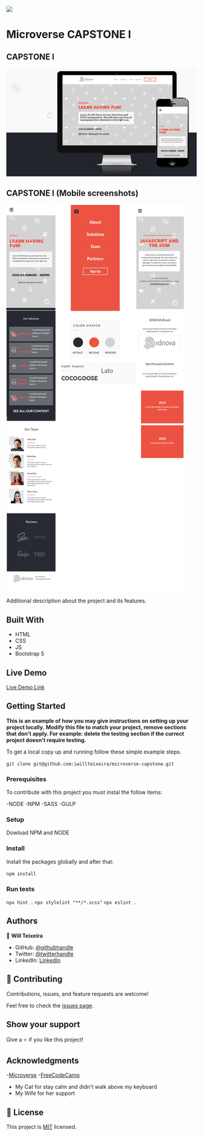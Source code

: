![](https://img.shields.io/badge/Microverse-blueviolet)

# Microverse CAPSTONE I

## CAPSTONE I 

![screenshot](./screen_apresent.png)

## CAPSTONE I (Mobile screenshots)

![screenshot](./screen_mobile.png)

Additional description about the project and its features.

## Built With

- HTML
- CSS
- JS
- Bootstrap 5


## Live Demo

[Live Demo Link](https://iwillteixeira.github.io/microverse-capstone/index.html)


## Getting Started

**This is an example of how you may give instructions on setting up your project locally.**
**Modify this file to match your project, remove sections that don't apply. For example: delete the testing section if the currect project doesn't require testing.**


To get a local copy up and running follow these simple example steps.

`git clone git@github.com:iwillteixeira/microverse-capstone.git`

### Prerequisites

To contribute with this project you must instal the follow items:

-NODE
-NPM
-SASS
-GULP
### Setup

Dowload NPM and NODE
### Install

Install the packages globally and after that:

`npm install`

### Run tests

`npx hint .`
`npx stylelint "**/*.scss"`
`npx eslint .`
## Authors

👤 **Will Teixeira**

- GitHub: [@githubhandle](https://github.com/iwillteixeira)
- Twitter: [@twitterhandle](https://twitter.com/iwillteixeira)
- LinkedIn: [LinkedIn](https://www.linkedin.com/in/juscelino-t-39aa9049/)

## 🤝 Contributing

Contributions, issues, and feature requests are welcome!

Feel free to check the [issues page](../../issues/).

## Show your support

Give a ⭐️ if you like this project!

## Acknowledgments

-[Microverse](https://www.microverse.com)
-[FreeCodeCamp](https://www.freecodecamp.com)
- My Cat for stay calm and didn't walk above my keyboard
- My Wife for her support

## 📝 License

This project is [MIT](./MIT.md) licensed.
